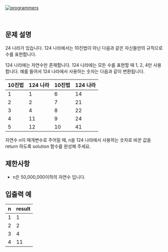 [![programmers](https://user-images.githubusercontent.com/69426184/209522553-bab40080-50ba-4743-86a3-f6198bff3974.png)](https://school.programmers.co.kr/learn/courses/30/lessons/12899)

<br/>

## 문제 설명

24 나라가 있습니다. 124 나라에서는 10진법이 아닌 다음과 같은 자신들만의 규칙으로 수를 표현합니다.

124 나라에는 자연수만 존재합니다.
124 나라에는 모든 수를 표현할 때 1, 2, 4만 사용합니다.
예를 들어서 124 나라에서 사용하는 숫자는 다음과 같이 변환됩니다.

| 10진법 | 124 나라 | 10진법 | 124 나라 |
| ------ | -------- | ------ | -------- |
| 1      | 1        | 6      | 14       |
| 2      | 2        | 7      | 21       |
| 3      | 4        | 8      | 22       |
| 4      | 11       | 9      | 24       |
| 5      | 12       | 10     | 41       |

자연수 n이 매개변수로 주어질 때, n을 124 나라에서 사용하는 숫자로 바꾼 값을 return 하도록 solution 함수를 완성해 주세요.

## 제한사항

-   n은 50,000,000이하의 자연수 입니다.

## 입출력 예

| n   | result |
| --- | ------ |
| 1   | 1      |
| 2   | 2      |
| 3   | 4      |
| 4   | 11     |
